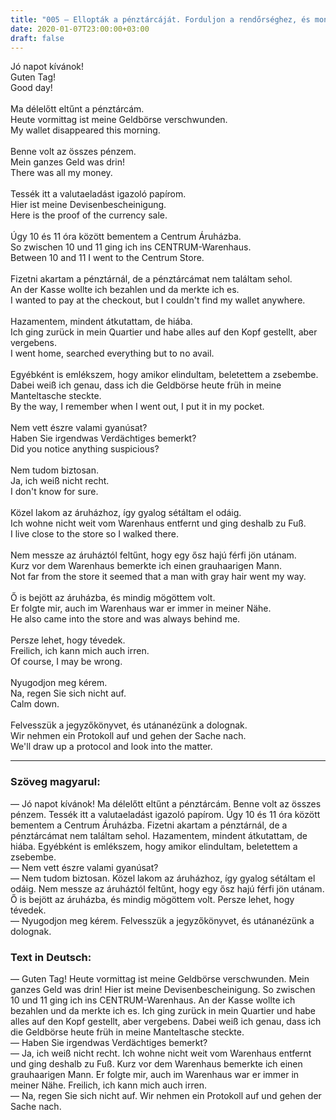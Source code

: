 ```yaml
---
title: "005 — Ellopták a pénztárcáját. Forduljon a rendőrséghez, és mondja el, hogy mit észlelt!"
date: 2020-01-07T23:00:00+03:00
draft: false
---
```


<span class="hu">Jó napot kívánok!</span><br />
<span class="de">Guten Tag!</span><br />
<span class="en">Good day!</span><br />
<br />
<span class="hu">Ma délelőtt eltűnt a pénztárcám.</span><br />
<span class="de">Heute vormittag ist meine Geldbörse verschwunden.</span><br />
<span class="en">My wallet disappeared this morning.</span><br />
<br />
<span class="hu">Benne volt az összes pénzem.</span><br />
<span class="de">Mein ganzes Geld was drin!</span><br />
<span class="en">There was all my money.</span><br />
<br />
<span class="hu">Tessék itt a valutaeladást igazoló papírom.</span><br />
<span class="de">Hier ist meine Devisenbescheinigung.</span><br />
<span class="en">Here is the proof of the currency sale.</span><br />
<br />
<span class="hu">Úgy 10 és 11 óra között bementem a Centrum Áruházba.</span><br />
<span class="de">So zwischen 10 und 11 ging ich ins CENTRUM-Warenhaus.</span><br />
<span class="en">Between 10 and 11 I went to the Centrum Store.</span><br />
<br />
<span class="hu">Fizetni akartam a pénztárnál, de a pénztárcámat nem találtam sehol.</span><br />
<span class="de">An der Kasse wollte ich bezahlen und da merkte ich es.</span><br />
<span class="en">I wanted to pay at the checkout, but I couldn't find my wallet anywhere.</span><br />
<br />
<span class="hu">Hazamentem, mindent átkutattam, de hiába.</span><br />
<span class="de">Ich ging zurück in mein Quartier und habe alles auf den Kopf gestellt, aber vergebens.</span><br />
<span class="en">I went home, searched everything but to no avail.</span><br />
<br />
<span class="hu">Egyébként is emlékszem, hogy amikor elindultam, beletettem a zsebembe.</span><br />
<span class="de">Dabei weiß ich genau, dass ich die Geldbörse heute früh in meine Manteltasche steckte.</span><br />
<span class="en">By the way, I remember when I went out, I put it in my pocket.</span><br />
<br />
<span class="hu">Nem vett észre valami gyanúsat?</span><br />
<span class="de">Haben Sie irgendwas Verdächtiges bemerkt?</span><br />
<span class="en">Did you notice anything suspicious?</span><br />
<br />
<span class="hu">Nem tudom biztosan.</span><br />
<span class="de">Ja, ich weiß nicht recht.</span><br />
<span class="en">I don't know for sure.</span><br />
<br />
<span class="hu">Közel lakom az áruházhoz, így gyalog sétáltam el odáig.</span><br />
<span class="de">Ich wohne nicht weit vom Warenhaus entfernt und ging deshalb zu Fuß.</span><br />
<span class="en">I live close to the store so I walked there.</span><br />
<br />
<span class="hu">Nem messze az áruháztól feltűnt, hogy egy ősz hajú férfi jön utánam.</span><br />
<span class="de">Kurz vor dem Warenhaus bemerkte ich einen grauhaarigen Mann.</span><br />
<span class="en">Not far from the store it seemed that a man with gray hair went my way.</span><br />
<br />
<span class="hu">Ő is bejött az áruházba, és mindig mögöttem volt.</span><br />
<span class="de">Er folgte mir, auch im Warenhaus war er immer in meiner Nähe.</span><br />
<span class="en">He also came into the store and was always behind me.</span><br />
<br />
<span class="hu">Persze lehet, hogy tévedek.</span><br />
<span class="de">Freilich, ich kann mich auch irren.</span><br />
<span class="en">Of course, I may be wrong.</span><br />
<br />
<span class="hu">Nyugodjon meg kérem.</span><br />
<span class="de">Na, regen Sie sich nicht auf.</span><br />
<span class="en">Calm down.</span><br />
<br />
<span class="hu">Felvesszük a jegyzőkönyvet, és utánanézünk a dolognak.</span><br />
<span class="de">Wir nehmen ein Protokoll auf und gehen der Sache nach.</span><br />
<span class="en">We'll draw up a protocol and look into the matter.</span><br />

---

<h3 class="hu-big">Szöveg magyarul:</h3>

— Jó napot kívánok! Ma délelőtt eltűnt a pénztárcám. Benne volt az összes pénzem. Tessék itt a valutaeladást igazoló papírom. Úgy 10 és 11 óra között bementem a Centrum Áruházba. Fizetni akartam a pénztárnál, de a pénztárcámat nem találtam sehol. Hazamentem, mindent átkutattam, de hiába. Egyébként is emlékszem, hogy amikor elindultam, beletettem a zsebembe.  
— Nem vett észre valami gyanúsat?  
— Nem tudom biztosan. Közel lakom az áruházhoz, így gyalog sétáltam el odáig. Nem messze az áruháztól feltűnt, hogy egy ősz hajú férfi jön utánam. Ő is bejött az áruházba, és mindig mögöttem volt. Persze lehet, hogy tévedek.  
— Nyugodjon meg kérem. Felvesszük a jegyzőkönyvet, és utánanézünk a dolognak.  

<h3 class="de-big">Text in Deutsch:</h3>

— Guten Tag! Heute vormittag ist meine Geldbörse verschwunden. Mein ganzes Geld was drin! Hier ist meine Devisenbescheinigung. So zwischen 10 und 11 ging ich ins CENTRUM-Warenhaus. An der Kasse wollte ich bezahlen und da merkte ich es. Ich ging zurück in mein Quartier und habe alles auf den Kopf gestellt, aber vergebens. Dabei weiß ich genau, dass ich die Geldbörse heute früh in meine Manteltasche steckte.  
— Haben Sie irgendwas Verdächtiges bemerkt?  
— Ja, ich weiß nicht recht. Ich wohne nicht weit vom Warenhaus entfernt und ging deshalb zu Fuß. Kurz vor dem Warenhaus bemerkte ich einen grauhaarigen Mann. Er folgte mir, auch im Warenhaus war er immer in meiner Nähe. Freilich, ich kann mich auch irren.  
— Na, regen Sie sich nicht auf. Wir nehmen ein Protokoll auf und gehen der Sache nach.  
